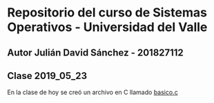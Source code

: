 # Repositorio del curso de Sistemas Operativos - Universidad del Valle
## Autor Julián David Sánchez - 201827112

## Clase 2019_05_23

En la clase de hoy se creó un archivo en C llamado [basico.c](basico.c)

